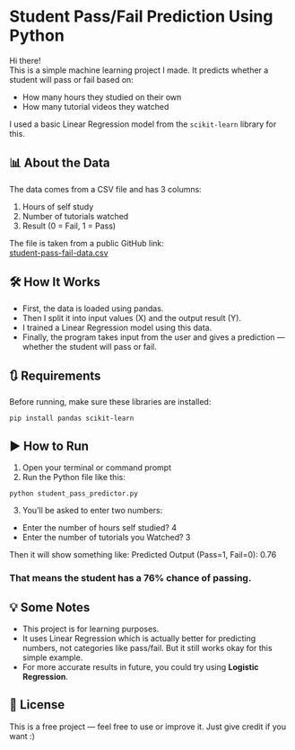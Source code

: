 # Student Pass/Fail Prediction Using Python

Hi there!  
This is a simple machine learning project I made. It predicts whether a student will pass or fail based on:

- How many hours they studied on their own
- How many tutorial videos they watched

I used a basic Linear Regression model from the `scikit-learn` library for this.

## 📊 About the Data
The data comes from a CSV file and has 3 columns:

1. Hours of self study  
2. Number of tutorials watched  
3. Result (0 = Fail, 1 = Pass)

The file is taken from a public GitHub link:  
[student-pass-fail-data.csv](https://raw.githubusercontent.com/sarwansingh/Python/master/ClassExamples/data/student-pass-fail-data.csv)

## 🛠 How It Works
- First, the data is loaded using pandas.
- Then I split it into input values (X) and the output result (Y).
- I trained a Linear Regression model using this data.
- Finally, the program takes input from the user and gives a prediction — whether the student will pass or fail.

## 🔃 Requirements
Before running, make sure these libraries are installed:
```
pip install pandas scikit-learn
```
## ▶️ How to Run
1. Open your terminal or command prompt
2. Run the Python file like this:
```
python student_pass_predictor.py
```
3. You’ll be asked to enter two numbers:
- Enter the number of hours self studied? 4  
- Enter the number of tutorials you Watched? 3

Then it will show something like:
Predicted Output (Pass=1, Fail=0): 0.76
### That means the student has a 76% chance of passing.


## 💡 Some Notes

* This project is for learning purposes.
* It uses Linear Regression which is actually better for predicting numbers, not categories like pass/fail. But it still works okay for this simple example.
* For more accurate results in future, you could try using **Logistic Regression**.

## 🙌 License
This is a free project — feel free to use or improve it. Just give credit if you want :)

